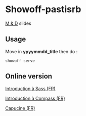 # Showoff-pastisrb

[M & D](http://www.webdesigner-developpeur-marseille.com/) slides 

## Usage

Move in __yyyymmdd_title__ then do :

```
showoff serve
```

## Online version

[Introduction à Sass (FR)](http://maylis-sass.herokuapp.com)

[Introduction à Compass (FR)](http://maylis-compass.herokuapp.com)

[Capucine (FR)](http://david-capucine.herokuapp.com)
